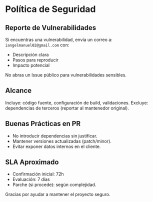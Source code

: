 # Política de Seguridad

## Reporte de Vulnerabilidades

Si encuentras una vulnerabilidad, envía un correo a: `iangelmanuel02@gmail.com` con:

- Descripción clara
- Pasos para reproducir
- Impacto potencial

No abras un Issue público para vulnerabilidades sensibles.

## Alcance

Incluye: código fuente, configuración de build, validaciones.
Excluye: dependencias de terceros (reportar al mantenedor original).

## Buenas Prácticas en PR

- No introducir dependencias sin justificar.
- Mantener versiones actualizadas (patch/minor).
- Evitar exponer datos internos en el cliente.

## SLA Aproximado

- Confirmación inicial: 72h
- Evaluación: 7 días
- Parche (si procede): según complejidad.

Gracias por ayudar a mantener el proyecto seguro.
